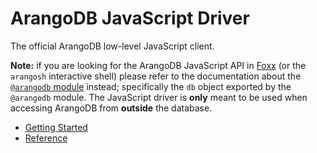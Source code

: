 <!-- don't edit here, its from https://@github.com/arangodb/arangodbjs.git / docs/Drivers/ -->
# ArangoDB JavaScript Driver

The official ArangoDB low-level JavaScript client.

**Note:** if you are looking for the ArangoDB JavaScript API in
[Foxx](https://foxx.arangodb.com) (or the `arangosh` interactive shell) please
refer to the documentation about the
[`@arangodb` module](https://docs.arangodb.com/latest/Manual/Foxx/Modules.html#the-arangodb-module)
instead; specifically the `db` object exported by the `@arangodb` module. The
JavaScript driver is **only** meant to be used when accessing ArangoDB from
**outside** the database.

* [Getting Started](GettingStarted/README.md)
* [Reference](Reference/README.md)
